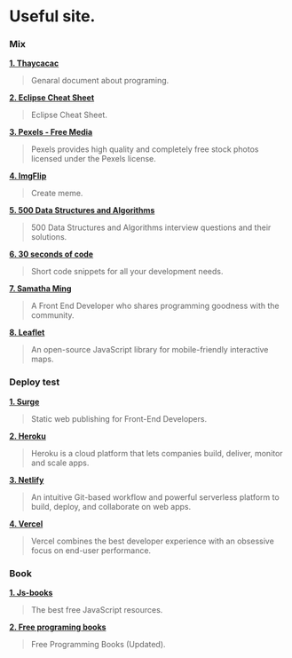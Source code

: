 # Useful site.

### Mix

**[1. Thaycacac](https://thaycacac.github.io)**

> Genaral document about programing.

**[2. Eclipse Cheat Sheet](https://www.shortcutfoo.com/app/dojos/eclipse-win/cheatsheet)**

> Eclipse Cheat Sheet.

**[3. Pexels - Free Media](https://www.pexels.com/)**

> Pexels provides high quality and completely free stock photos licensed under the Pexels license.

**[4. ImgFlip](https://imgflip.com/)**

> Create meme.

**[5. 500 Data Structures and Algorithms](https://techiedelight.quora.com/500-Data-Structures-and-Algorithms-interview-questions-and-their-solutions)**

> 500 Data Structures and Algorithms interview questions and their solutions.

**[6. 30 seconds of code](https://www.30secondsofcode.org/)**

> Short code snippets for all your development needs.

**[7. Samatha Ming](https://www.samanthaming.com/)**

> A Front End Developer who shares programming goodness with the community.

**[8. Leaflet](https://leafletjs.com/)**

> An open-source JavaScript library for mobile-friendly interactive maps.

### Deploy test

**[1. Surge](https://surge.sh)**

> Static web publishing for Front-End Developers.

**[2. Heroku](https://www.heroku.com)**

> Heroku is a cloud platform that lets companies build, deliver, monitor and scale apps.

**[3. Netlify](https://www.netlify.com)**

> An intuitive Git-based workflow and powerful serverless platform to build, deploy, and collaborate on web apps.

**[4. Vercel](https://vercel.com)**

> Vercel combines the best developer experience with an obsessive focus on end-user performance.

### Book

**[1. Js-books](https://jsbooks.revolunet.com/?utm_source=j2team&utm_medium=url_shortener)**

> The best free JavaScript resources.

**[2. Free programing books](https://dev.to/brogrammer2018/free-programming-books-updated-4pdp?fbclid=IwAR18AavYz-Cam4U4rxcYZyPWskoqv_QlVtQprXJPbgqpOjUQ09UAqa6AtO8)**

> Free Programming Books (Updated).
